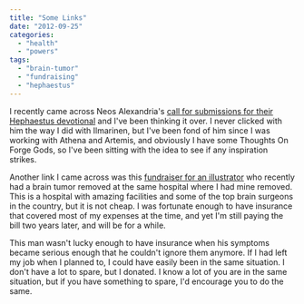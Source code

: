 ```yaml
---
title: "Some Links"
date: "2012-09-25"
categories: 
  - "health"
  - "powers"
tags: 
  - "brain-tumor"
  - "fundraising"
  - "hephaestus"
---
```


I recently came across Neos Alexandria's [call for submissions for their Hephaestus devotional](http://neosalexandria.org/bibliotheca-alexandrina/calls-for-submissions/harnessing-fire-a-devotional-anthology-in-honor-of-hephaestus/) and I've been thinking it over. I never clicked with him the way I did with Ilmarinen, but I've been fond of him since I was working with Athena and Artemis, and obviously I have some Thoughts On Forge Gods, so I've been sitting with the idea to see if any inspiration strikes.

Another link I came across was this [fundraiser for an illustrator](http://www.indiegogo.com/help-daniel) who recently had a brain tumor removed at the same hospital where I had mine removed. This is a hospital with amazing facilities and some of the top brain surgeons in the country, but it is not cheap. I was fortunate enough to have insurance that covered most of my expenses at the time, and yet I'm still paying the bill two years later, and will be for a while.

This man wasn't lucky enough to have insurance when his symptoms became serious enough that he couldn't ignore them anymore. If I had left my job when I planned to, I could have easily been in the same situation. I don't have a lot to spare, but I donated. I know a lot of you are in the same situation, but if you have something to spare, I'd encourage you to do the same.
